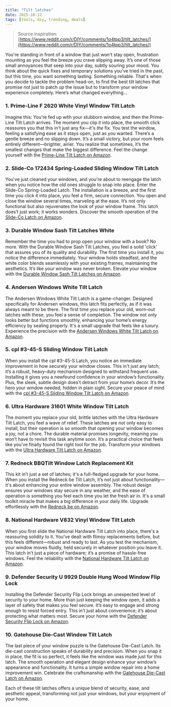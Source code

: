 ```yaml
---
title: "Tilt latches"
date: 2025-10-12
tags: [tools, diy, trending, deals]
---
```


> Source inspiration: [https://www.reddit.com/r/DIY/comments/1o4tpp3/tilt_latches/](https://www.reddit.com/r/DIY/comments/1o4tpp3/tilt_latches/)

You're standing in front of a window that just won't stay open, frustration mounting as you feel the breeze you crave slipping away. It’s one of those small annoyances that seep into your day, subtly souring your mood. You think about the quick fixes and temporary solutions you’ve tried in the past, but this time, you want something lasting. Something reliable. That's when you decide to tackle the problem head-on, to find the best tilt latches that promise not just to patch up the issue but to transform your window experience completely. Here’s what changed everything...

### 1. Prime-Line F 2620 White Vinyl Window Tilt Latch

Imagine this: You're fed up with your stubborn window, and then the Prime-Line Tilt Latch arrives. The moment you clip it into place, the smooth click reassures you that this in't just any fix—it's *the* fix. You test the window, feeling a satisfying ease as it stays open, just as you wanted. There’s a gentle breeze and no slipping down. It’s a small victory, but your room feels entirely different—brighter, airier. You realize that sometimes, it’s the smallest changes that make the biggest difference. Feel the change yourself with the [Prime-Line Tilt Latch on Amazon](http's://wow.amazon.com/s?k=Prime-Line+F+2620+White+Vinyl+Window+Tilt+Latch&tag=practo-20).

### 2. Slide-Co 172434 Spring-Loaded Sliding Window Tilt Latch

You've just cleaned your windows, and you're about to reengage the latch when you notice how the old ones struggle to snap into place. Enter the Slide-Co Spring-Loaded Latch. The installation is a breeze, and the first time you click it into place, you feel a firm, secure connection. You open and close the window several times, marveling at the ease. It’s not only functional but also rejuvenates the look of your window frame. This latch does’t just work; it works wonders. Discover the smooth operation of the [Slide-Co Latch on Amazon](http's://wow.amazon.com/s?k=Slide-Co+172434+Spring-Loaded+Sliding+Window+Tilt+Latch&tag=practo-20).

### 3. Durable Window Sash Tilt Latches White

Remember the time you had to prop open your window with a book? No more. With the Durable Window Sash Tilt Latches, you feel a solid 'click' that assures you of its quality and durability. The first time you install it, you notice the difference immediately. Your window holds steadfast, and the white color blends seamlessly with your existing frames, maintaining the aesthetics. It’s like your window was never broken. Elevate your window with the [Durable Window Sash Tilt Latches on Amazon](http's://wow.amazon.com/s?k=Durable+Window+Sash+Tilt+Latches+White&tag=practo-20).

### 4. Andersen Windows White Tilt Latch

The Andersen Windows White Tilt Latch is a game-changer. Designed specifically for Andersen windows, this latch fits perfectly, as if it was always meant to be there. The first time you replace your old, worn-out latches with these, you feel a sense of completion. The window not only looks better but functions smoothly, enhancing your home’s energy efficiency by sealing properly. It's a small upgrade that feels like a luxury. Experience the precision with the [Andersen Windows White Tilt Latch on Amazon](http's://wow.amazon.com/s?k=Andersen+Windows+White+Tilt+Latch&tag=practo-20).

### 5. cpl #3-45-S Sliding Window Tilt Latch

When you install the cpl #3-45-S Latch, you notice an immediate improvement in how securely your window closes. This in't just any latch; it’s a robust, heavy-duty mechanism designed to withstand frequent use. Installing it gives you a newfound confidence in your window’s functionality. Plus, the sleek, subtle design does’t detract from your home’s decor. It’s the hero your window needed, hidden in plain sight. Secure your peace of mind with the [cpl #3-45-S Sliding Window Tilt Latch on Amazon](http's://wow.amazon.com/s?k=cpl+%233-45-S+Sliding+Window+Tilt+Latch&tag=practo-20).

### 6. Ultra Hardware 31601 White Window Tilt Latch

The moment you replace your old, brittle latches with the Ultra Hardware Tilt Latch, you feel a wave of relief. These latches are not only easy to install, but their operation is so smooth that opening your window becomes a joy, not a chore. The durable material promises longevity, meaning you won’t have to revisit this task anytime soon. It’s a practical choice that feels like you’ve finally found the right tool for the job. Transform your windows with the [Ultra Hardware Tilt Latch on Amazon](http's://wow.amazon.com/s?k=Ultra+Hardware+31601+White+Window+Tilt+Latch&tag=practo-20).

### 7. Redneck BBQTilt Window Latch Replacement Kit

This kit in’t just a set of latches; it's a full-fledged upgrade for your home. When you install the Redneck be Tilt Latch, it’s not just about functionality—it's about enhancing your entire window assembly. The robust design ensures your windows stay secure in any weather, and the ease of operation is something you feel each time you let the fresh air in. It's a small toolkit miracle that makes a big difference in your daily life. Upgrade effortlessly with the [Redneck be on Amazon](http's://wow.amazon.com/s?k=Redneck+be+Tilt+Window+Latch+Replacement+Kit&tag=practo-20).

### 8. National Hardware V832 Vinyl Window Tilt Latch

When you first slide the National Hardware Tilt Latch into place, there's a reassuring solidity to it. You've dealt with flimsy replacements before, but this feels different—robust and ready to last. As you test the mechanism, your window moves fluidly, held securely in whatever position you leave it. This latch in’t just a piece of hardware; it’s a promise of hassle-free windows. Feel the reliability with the [National Hardware Tilt Latch on Amazon](http's://wow.amazon.com/s?k=National+Hardware+V832+Vinyl+Window+Tilt+Latch&tag=practo-20).

### 9. Defender Security U 9929 Double Hung Wood Window Flip Lock

Installing the Defender Security Flip Lock brings an unexpected level of security to your home. More than just keeping the window open, it adds a layer of safety that makes you feel secure. It’s easy to engage and strong enough to resist forced entry. This in’t just about convenience; it’s about protecting what matters most. Secure your home with the [Defender Security Flip Lock on Amazon](http's://wow.amazon.com/s?k=Defender+Security+U+9929+Double+Hung+Wood+Window+Flip+Lock&tag=practo-20).

### 10. Gatehouse Die-Cast Window Tilt Latch

The last piece of your window puzzle is the Gatehouse Die-Cast Latch. Its die-cast construction speaks of durability and precision. When you snap it in place, the fit is so perfect, it feels like the window was made just for this latch. The smooth operation and elegant design enhance your window’s appearance and functionality. It turns a simple window repair into a home improvement win. Celebrate the craftsmanship with the [Gatehouse Die-Cast Latch on Amazon](http's://wow.amazon.com/s?k=Gatehouse+Die-Cast+Window+Tilt+Latch&tag=practo-20).

Each of these tilt latches offers a unique blend of security, ease, and aesthetic appeal, transforming not just your windows, but your enjoyment of your home.
